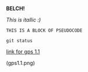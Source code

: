 **BELCH!**

*This is itallic :)*

``` 
THIS IS A BLOCK OF PSEUDOCODE

git status
```

[link for gps 1.1](https://devbootcamp.instructure.com/courses/11/assignments/635?module_item_id=3715)

(gps1.1.png)